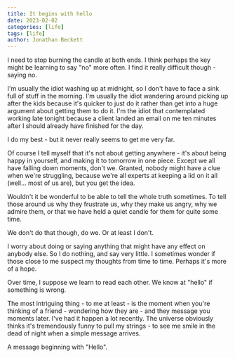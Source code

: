 ```yaml
---
title: It begins with hello
date: 2023-02-02
categories: [life]
tags: [life]
author: Jonathan Beckett
---
```


I need to stop burning the candle at both ends. I think perhaps the key might be learning to say "no" more often. I find it really difficult though - saying no.

I'm usually the idiot washing up at midnight, so I don't have to face a sink full of stuff in the morning. I'm usually the idiot wandering around picking up after the kids because it's quicker to just do it rather than get into a huge argument about getting them to do it. I'm the idiot that contemplated working late tonight because a client landed an email on me ten minutes after I should already have finished for the day.

I do my best - but it never really seems to get me very far.

Of course I tell myself that it's not about getting anywhere - it's about being happy in yourself, and making it to tomorrow in one piece. Except we all have falling down moments, don't we. Granted, nobody might have a clue when we're struggling, because we're all experts at keeping a lid on it all (well... most of us are), but you get the idea.

Wouldn't it be wonderful to be able to tell the whole truth sometimes. To tell those around us why they frustrate us, why they make us angry, why we admire them, or that we have held a quiet candle for them for quite some time.

We don't do that though, do we. Or at least I don't.

I worry about doing or saying anything that might have any effect on anybody else. So I do nothing, and say very little. I sometimes wonder if those close to me suspect my thoughts from time to time. Perhaps it's more of a hope.

Over time, I suppose we learn to read each other. We know at "hello" if something is wrong.

The most intriguing thing - to me at least - is the moment when you're thinking of a friend - wondering how they are - and they message you moments later. I've had it happen a lot recently. The universe obviously thinks it's tremendously funny to pull my strings - to see me smile in the dead of night when a simple message arrives.

A message beginning with "Hello".